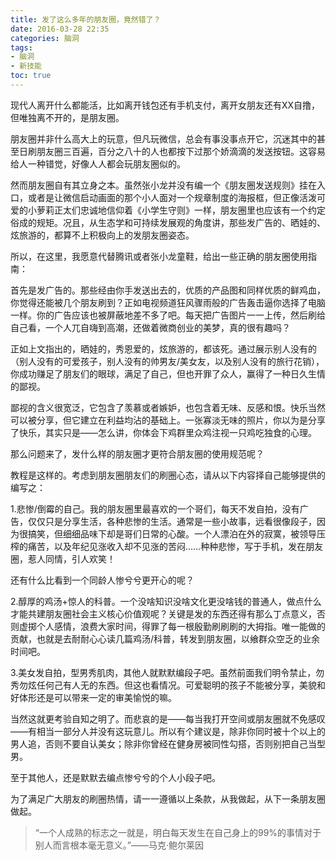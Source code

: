 ```yaml
---
title: 发了这么多年的朋友圈，竟然错了？
date: 2016-03-28 22:35
categories: 脑洞
tags: 
- 脑洞
- 新技能
toc: true
---
```

现代人离开什么都能活，比如离开钱包还有手机支付，离开女朋友还有XX自撸，但唯独离不开的，是朋友圈。

朋友圈并非什么高大上的玩意，但凡玩微信，总会有事没事点开它，沉迷其中的甚至日刷朋友圈三百遍，百分之八十的人也都按下过那个娇滴滴的发送按钮。这容易给人一种错觉，好像人人都会玩朋友圈似的。

然而朋友圈自有其立身之本。虽然张小龙并没有编一个《朋友圈发送规则》挂在入口，或者是让微信启动画面的那个小人面对一个规章制度的海报框，但正像活泼可爱的小萝莉正太们忠诚地信仰着《小学生守则》一样，朋友圈里也应该有一个约定俗成的规矩。况且，从生态学和可持续发展观的角度讲，那些发广告的、晒娃的、炫旅游的，都算不上积极向上的发朋友圈姿态。

所以，在这里，我愿意代替腾讯或者张小龙童鞋，给出一些正确的朋友圈使用指南：

首先是发广告的。那些经由你手发送出去的，优质的产品图和同样优质的鲜鸡血，你觉得还能被几个朋友刷到？正如电视频道狂风骤雨般的广告轰击逼你选择了电脑一样。你的广告应该也被屏蔽地差不多了吧。每天把广告图片一一上传，然后刷给自己看，一个人兀自嗨到高潮，还做着微商创业的美梦，真的很有趣吗？

正如上文指出的，晒娃的，秀恩爱的，炫旅游的，都该死。通过展示别人没有的（别人没有的可爱孩子，别人没有的帅男友/美女友，以及别人没有的旅行花销），你成功赚足了朋友们的眼球，满足了自己，但也开罪了众人，赢得了一种日久生情的鄙视。

鄙视的含义很宽泛，它包含了羡慕或者嫉妒，也包含着无味、反感和恨。快乐当然可以被分享，但它建立在利益均沾的基础上。一张寡淡无味的照片，你以为是分享了快乐，其实只是——怎么讲，你体会下鸡群里众鸡注视一只鸡吃独食的心理。

那么问题来了，发什么样的朋友圈才更符合朋友圈的使用规范呢？

教程是这样的。考虑到朋友圈朋友们的刷圈心态，请从以下内容择自己能够提供的编写之：

1.悲惨/倒霉的自己。我的朋友圈里最喜欢的一个哥们，每天不发自拍，没有广告，仅仅只是分享生活，各种悲惨的生活。通常是一些小故事，远看很像段子，因为很搞笑，但细细品味下却是哥们日常的心酸。一个人漂泊在外的寂寞，被领导压榨的痛苦，以及年纪见涨收入却不见涨的苦闷……种种悲惨，写于手机，发在朋友圈，惹人同情，引人欢笑！

还有什么比看到一个同龄人惨兮兮更开心的呢？

2.醇厚的鸡汤+惊人的科普。一个没啥知识没啥文化更没啥钱的普通人，做点什么才能共建朋友圈社会主义核心价值观呢？关键是发的东西还得有那么丁点意义，否则虚掷个人感情，浪费大家时间，得罪了每一根殷勤刷刷刷的大拇指。唯一能做的贡献，也就是去耐耐心心读几篇鸡汤/科普，转发到朋友圈，以飨群众空乏的业余时间吧。

3.美女发自拍，型男秀肌肉，其他人就默默编段子吧。虽然前面我们明令禁止，勿秀勿炫任何己有人无的东西。但这也看情况。可爱聪明的孩子不能被分享，美貌和好体形还是可以带来一定的审美愉悦的嘛。

当然这就更考验自知之明了。而悲哀的是——每当我打开空间或朋友圈就不免感叹——有相当一部分人并没有这玩意儿。所以有个建议是，除非你同时被十个以上的男人追，否则不要自认美女；除非你曾经在健身房被同性勾搭，否则别把自己当型男。

至于其他人，还是默默去编点惨兮兮的个人小段子吧。

为了满足广大朋友的刷圈热情，请一一遵循以上条款，从我做起，从下一条朋友圈做起。

>“一个人成熟的标志之一就是，明白每天发生在自己身上的99%的事情对于别人而言根本毫无意义。”——马克·鲍尔莱因
